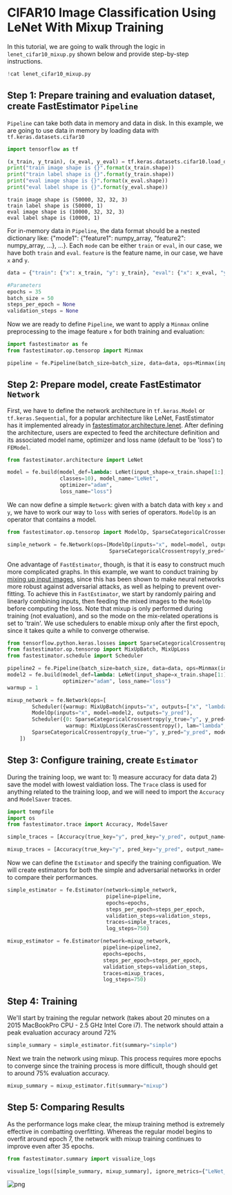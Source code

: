 # CIFAR10 Image Classification Using LeNet With Mixup Training


In this tutorial, we are going to walk through the logic in `lenet_cifar10_mixup.py` shown below and provide step-by-step instructions.


```python
!cat lenet_cifar10_mixup.py
```

## Step 1: Prepare training and evaluation dataset, create FastEstimator `Pipeline`

`Pipeline` can take both data in memory and data in disk. In this example, we are going to use data in memory by loading data with `tf.keras.datasets.cifar10`


```python
import tensorflow as tf

(x_train, y_train), (x_eval, y_eval) = tf.keras.datasets.cifar10.load_data()
print("train image shape is {}".format(x_train.shape))
print("train label shape is {}".format(y_train.shape))
print("eval image shape is {}".format(x_eval.shape))
print("eval label shape is {}".format(y_eval.shape))
```

    train image shape is (50000, 32, 32, 3)
    train label shape is (50000, 1)
    eval image shape is (10000, 32, 32, 3)
    eval label shape is (10000, 1)


For in-memory data in `Pipeline`, the data format should be a nested dictionary like: {"mode1": {"feature1": numpy_array, "feature2": numpy_array, ...}, ...}. Each `mode` can be either `train` or `eval`, in our case, we have both `train` and `eval`.  `feature` is the feature name, in our case, we have `x` and `y`.


```python
data = {"train": {"x": x_train, "y": y_train}, "eval": {"x": x_eval, "y": y_eval}}
```


```python
#Parameters
epochs = 35
batch_size = 50
steps_per_epoch = None
validation_steps = None
```

Now we are ready to define `Pipeline`, we want to apply a `Minmax` online preprocessing to the image feature `x` for both training and evaluation:


```python
import fastestimator as fe
from fastestimator.op.tensorop import Minmax

pipeline = fe.Pipeline(batch_size=batch_size, data=data, ops=Minmax(inputs="x", outputs="x"))
```

## Step 2: Prepare model, create FastEstimator `Network`

First, we have to define the network architecture in `tf.keras.Model` or `tf.keras.Sequential`, for a popular architecture like LeNet, FastEstimator has it implemented already in [fastestimator.architecture.lenet](https://github.com/fastestimator/fastestimator/blob/master/fastestimator/architecture/lenet.py).  After defining the architecture, users are expected to feed the architecture definition and its associated model name, optimizer and loss name (default to be 'loss') to `FEModel`.


```python
from fastestimator.architecture import LeNet

model = fe.build(model_def=lambda: LeNet(input_shape=x_train.shape[1:], 
                 classes=10), model_name="LeNet", 
                 optimizer="adam", 
                 loss_name="loss")
```

We can now define a simple `Network`: given with a batch data with key `x` and `y`, we have to work our way to `loss` with series of operators.  `ModelOp` is an operator that contains a model.


```python
from fastestimator.op.tensorop import ModelOp, SparseCategoricalCrossentropy

simple_network = fe.Network(ops=[ModelOp(inputs="x", model=model, outputs="y_pred"), 
                                 SparseCategoricalCrossentropy(y_pred="y_pred", y_true="y", outputs="loss")])
```

One advantage of `FastEstimator`, though, is that it is easy to construct much more complicated graphs. In this example, we want to conduct training by [mixing up input images](https://arxiv.org/abs/1710.09412), since this has been shown to make neural networks more robust against adversarial attacks, as well as helping to prevent over-fitting. To achieve this in `FastEstimator`, we start by randomly pairing and linearly combining inputs, then feeding the mixed images to the `ModelOp` before computing the loss. Note that mixup is only performed during training (not evaluation), and so the mode on the mix-related operations is set to 'train'. We use schedulers to enable mixup only after the first epoch, since it takes quite a while to converge otherwise.


```python
from tensorflow.python.keras.losses import SparseCategoricalCrossentropy as KerasCrossentropy
from fastestimator.op.tensorop import MixUpBatch, MixUpLoss
from fastestimator.schedule import Scheduler

pipeline2 = fe.Pipeline(batch_size=batch_size, data=data, ops=Minmax(inputs="x", outputs="x"))
model2 = fe.build(model_def=lambda: LeNet(input_shape=x_train.shape[1:], classes=10), model_name="LeNet", 
                  optimizer="adam", loss_name="loss")
warmup = 1

mixup_network = fe.Network(ops=[
        Scheduler({warmup: MixUpBatch(inputs="x", outputs=["x", "lambda"], alpha=1, mode="train")}),
        ModelOp(inputs="x", model=model2, outputs="y_pred"),
        Scheduler({0: SparseCategoricalCrossentropy(y_true="y", y_pred="y_pred", mode="train", outputs="loss"),
                   warmup: MixUpLoss(KerasCrossentropy(), lam="lambda", y_true="y", y_pred="y_pred", mode="train", outputs="loss")}),
        SparseCategoricalCrossentropy(y_true="y", y_pred="y_pred", mode="eval", outputs="loss")
    ])
```

## Step 3: Configure training, create `Estimator`

During the training loop, we want to: 1) measure accuracy for data data 2) save the model with lowest valdiation loss. The `Trace` class is used for anything related to the training loop, and we will need to import the `Accuracy` and `ModelSaver` traces.


```python
import tempfile
import os
from fastestimator.trace import Accuracy, ModelSaver

simple_traces = [Accuracy(true_key="y", pred_key="y_pred", output_name='acc')]

mixup_traces = [Accuracy(true_key="y", pred_key="y_pred", output_name='acc')]
```

Now we can define the `Estimator` and specify the training configuation. We will create estimators for both the simple and adversarial networks in order to compare their performances.


```python
simple_estimator = fe.Estimator(network=simple_network, 
                                pipeline=pipeline, 
                                epochs=epochs, 
                                steps_per_epoch=steps_per_epoch,
                                validation_steps=validation_steps,
                                traces=simple_traces, 
                                log_steps=750)

mixup_estimator = fe.Estimator(network=mixup_network, 
                               pipeline=pipeline2, 
                               epochs=epochs, 
                               steps_per_epoch=steps_per_epoch,
                               validation_steps=validation_steps,
                               traces=mixup_traces, 
                               log_steps=750)
```

## Step 4: Training

We'll start by training the regular network (takes about 20 minutes on a 2015 MacBookPro CPU - 2.5 GHz Intel Core i7). The network should attain a peak evaluation accuracy around 72%


```python
simple_summary = simple_estimator.fit(summary="simple")
```

Next we train the network using mixup. This process requires more epochs to converge since the training process is more difficult, though should get to around 75% evaluation accuracy.


```python
mixup_summary = mixup_estimator.fit(summary="mixup")
```

## Step 5: Comparing Results

As the performance logs make clear, the mixup training method is extremely effective in combatting overfitting. Whereas the regular model begins to overfit around epoch 7, the network with mixup training continues to improve even after 35 epochs.


```python
from fastestimator.summary import visualize_logs

visualize_logs([simple_summary, mixup_summary], ignore_metrics={"LeNet_lr"})
```


![png](assets/example/image_classification/lenet_cifar10_mixup_files/lenet_cifar10_mixup_30_0.png)

